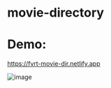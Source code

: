 # movie-directory

# Demo:
https://fvrt-movie-dir.netlify.app

![image](https://user-images.githubusercontent.com/29151027/147834090-b1d7cc04-5f9c-444b-8cc1-9ddbf92fae21.png)
